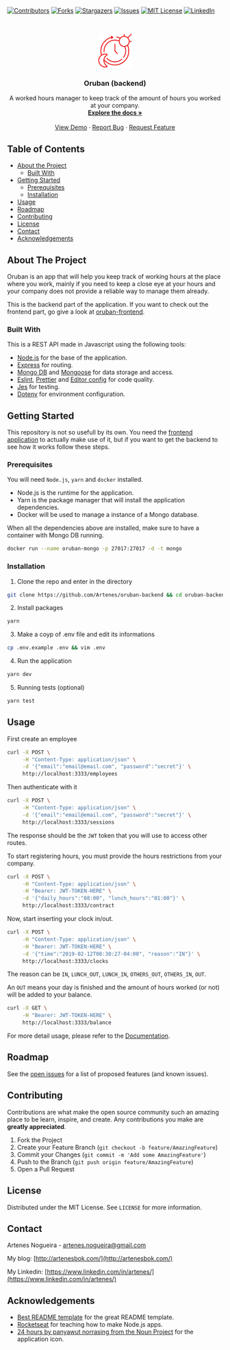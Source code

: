 <!-- PROJECT SHIELDS -->
<!--
*** I'm using markdown "reference style" links for readability.
*** Reference links are enclosed in brackets [ ] instead of parentheses ( ).
*** See the bottom of this document for the declaration of the reference variables
*** for contributors-url, forks-url, etc. This is an optional, concise syntax you may use.
*** https://www.markdownguide.org/basic-syntax/#reference-style-links
-->
[![Contributors][contributors-shield]][contributors-url]
[![Forks][forks-shield]][forks-url]
[![Stargazers][stars-shield]][stars-url]
[![Issues][issues-shield]][issues-url]
[![MIT License][license-shield]][license-url]
[![LinkedIn][linkedin-shield]][linkedin-url]



<!-- PROJECT LOGO -->
<br />
<p align="center">
  <img src="images/oruban-backend-icon.svg" alt="Logo" width="80" height="80">
  
  <h3 align="center">Oruban (backend)</h3>

  <p align="center">
    A worked hours manager to keep track of the amount of hours you worked at your company.
    <br />
    <a href="https://github.com/Artenes/oruban-backend/wiki"><strong>Explore the docs »</strong></a>
    <br />
    <br />
    <a href="https://artenesbok.com/oruban-frontend">View Demo</a>
    ·
    <a href="https://github.com/Artenes/oruban-backend/issues">Report Bug</a>
    ·
    <a href="https://github.com/Artenes/oruban-backend/issues">Request Feature</a>
  </p>
</p>



<!-- TABLE OF CONTENTS -->
## Table of Contents

* [About the Project](#about-the-project)
  * [Built With](#built-with)
* [Getting Started](#getting-started)
  * [Prerequisites](#prerequisites)
  * [Installation](#installation)
* [Usage](#usage)
* [Roadmap](#roadmap)
* [Contributing](#contributing)
* [License](#license)
* [Contact](#contact)
* [Acknowledgements](#acknowledgements)



<!-- ABOUT THE PROJECT -->
## About The Project

Oruban is an app that will help you keep track of working hours at the place where you work, mainly if you need to keep a close eye at your hours and your company does not provide a reliable way to manage them already.

This is the backend part of the application. If you want to check out the frontend part, go give a look at [oruban-frontend](https://github.com/Artenes/oruban-frontend).

### Built With
This is a REST API made in Javascript using the following tools:
* [Node.js](https://nodejs.org) for the base of the application.
* [Express](https://expressjs.com) for routing.
* [Mongo DB](https://mongodb.com) and [Mongoose](https://mongoosejs.com/) for data storage and access.
* [Eslint](https://eslint.org), [Prettier](https://prettier.io) and [Editor config](https://editorconfig.org) for code quality.
* [Jes](https://jestjs.io) for testing.
* [Dotenv](https://github.com/motdotla/dotenv) for environment configuration.



<!-- GETTING STARTED -->
## Getting Started

This repository is not so usefull by its own. You need the [frontend application](https://github.com/Artenes/oruban-frontend) to actually make use of it, but if you want to get the backend to see how it works follow these steps.

### Prerequisites

You will need `Node.js`, `yarn` and `docker` installed.

- Node.js is the runtime for the application.
- Yarn is the package manager that will install the application dependencies.
- Docker will be used to manage a instance of a Mongo database.

When all the dependencies above are installed, make sure to have a container with Mongo DB running.

```sh
docker run --name oruban-mongo -p 27017:27017 -d -t mongo
```

### Installation

1. Clone the repo and enter in the directory
```sh
git clone https://github.com/Artenes/oruban-backend && cd oruban-backend
```
2. Install packages
```sh
yarn
```
3. Make a coyp of .env file and edit its informations
```sh
cp .env.example .env && vim .env
```
4. Run the application
```sh
yarn dev
```
5. Running tests (optional)
```sh
yarn test
```

<!-- USAGE EXAMPLES -->
## Usage

First create an employee
```sh
curl -X POST \
	 -H "Content-Type: application/json" \
	 -d '{"email":"email@email.com", "password":"secret"}' \
	 http://localhost:3333/employees
```

Then authenticate with it
```sh
curl -X POST \
	 -H "Content-Type: application/json" \
	 -d '{"email":"email@email.com", "password":"secret"}' \
	 http://localhost:3333/sessions
```

The response should be the `JWT` token that you will use to access other routes.

To start registering hours, you must provide the hours restrictions from your company.

```sh
curl -X POST \
	 -H "Content-Type: application/json" \
	 -H "Bearer: JWT-TOKEN-HERE" \
	 -d '{"daily_hours":"08:00", "lunch_hours":"01:00"}' \
	 http://localhost:3333/contract
```

Now, start inserting your clock in/out.

```sh
curl -X POST \
	 -H "Content-Type: application/json" \
	 -H "Bearer: JWT-TOKEN-HERE" \
	 -d '{"time":"2019-02-12T08:30:27-04:00", "reason":"IN"}' \
	 http://localhost:3333/clocks
```

The reason can be `IN`, `LUNCH_OUT`, `LUNCH_IN`, `OTHERS_OUT`, `OTHERS_IN`, `OUT`.

An `OUT` means your day is finished and the amount of hours worked (or not) will be added to your balance.

```sh
curl -X GET \
	 -H "Bearer: JWT-TOKEN-HERE" \
	 http://localhost:3333/balance
```

For more detail usage, please refer to the [Documentation](https://github.com/Artenes/oruban-backend/wiki/documentation).



<!-- ROADMAP -->
## Roadmap

See the [open issues](https://github.com/Artenes/oruban-backend/issues) for a list of proposed features (and known issues).



<!-- CONTRIBUTING -->
## Contributing

Contributions are what make the open source community such an amazing place to be learn, inspire, and create. Any contributions you make are **greatly appreciated**.

1. Fork the Project
2. Create your Feature Branch (`git checkout -b feature/AmazingFeature`)
3. Commit your Changes (`git commit -m 'Add some AmazingFeature'`)
4. Push to the Branch (`git push origin feature/AmazingFeature`)
5. Open a Pull Request



<!-- LICENSE -->
## License

Distributed under the MIT License. See `LICENSE` for more information.



<!-- CONTACT -->
## Contact

Artenes Nogueira - [artenes.nogueira@gmail.com](mailto:artenes.nogueira@gmail.com)

My blog: [http://artenesbok.com/](http://artenesbok.com/)

My Linkedin: [https://www.linkedin.com/in/artenes/](https://www.linkedin.com/in/artenes/)



<!-- ACKNOWLEDGEMENTS -->
## Acknowledgements
* [Best README template](https://github.com/othneildrew/Best-README-Template) for the great README template.
* [Rocketseat](https://rocketseat.com.br/) for teaching how to make Node.js apps.
* [24 hours by panyawut norrasing from the Noun Project](https://thenounproject.com/search/?q=hours&i=2866380) for the application icon.





<!-- MARKDOWN LINKS & IMAGES -->
<!-- https://www.markdownguide.org/basic-syntax/#reference-style-links -->
[contributors-shield]: https://img.shields.io/github/contributors/Artenes/oruban-backend.svg?style=flat-square
[contributors-url]: https://github.com/Artenes/oruban-backend/graphs/contributors
[forks-shield]: https://img.shields.io/github/forks/Artenes/oruban-backend.svg?style=flat-square
[forks-url]: https://github.com/Artenes/oruban-backend/network/members
[stars-shield]: https://img.shields.io/github/stars/Artenes/oruban-backend.svg?style=flat-square
[stars-url]: https://github.com/Artenes/oruban-backend/stargazers
[issues-shield]: https://img.shields.io/github/issues/Artenes/oruban-backend.svg?style=flat-square
[issues-url]: https://github.com/Artenes/oruban-backend/issues
[license-shield]: https://img.shields.io/github/license/Artenes/oruban-backend.svg?style=flat-square
[license-url]: https://github.com/Artenes/oruban-backend/blob/master/LICENSE.txt
[linkedin-shield]: https://img.shields.io/badge/-LinkedIn-black.svg?style=flat-square&logo=linkedin&colorB=555
[linkedin-url]: https://www.linkedin.com/in/artenes/
[product-screenshot]: images/screenshot.png
